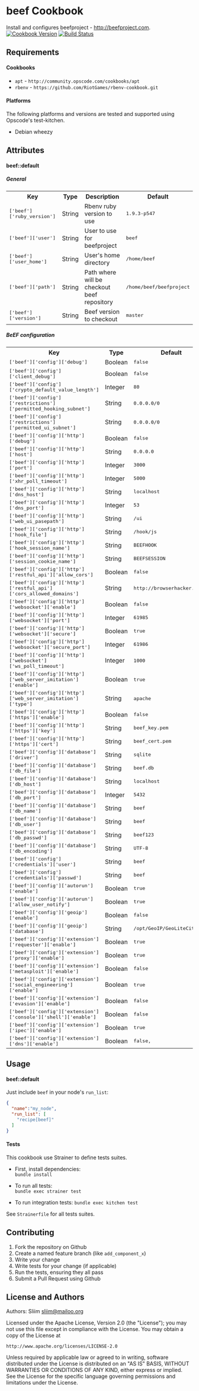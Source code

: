 beef Cookbook
=============
Install and configures beefproject - http://beefproject.com.
[![Cookbook Version](https://img.shields.io/cookbook/v/beef.svg)](https://community.opscode.com/cookbooks/beef) [![Build Status](https://secure.travis-ci.org/wargames-cookbooks/beef.png)](http://travis-ci.org/wargames-cookbooks/beef)

Requirements
------------
#### Cookbooks
- `apt` - `http://community.opscode.com/cookbooks/apt`
- `rbenv` - `https://github.com/RiotGames/rbenv-cookbook.git`

#### Platforms
The following platforms and versions are tested and supported using Opscode's test-kitchen.
- Debian wheezy

Attributes
----------
#### beef::default
##### General
<table>
  <tr>
    <th>Key</th>
    <th>Type</th>
    <th>Description</th>
    <th>Default</th>
  </tr>
  <tr>
    <td><tt>['beef']['ruby_version']</tt></td>
    <td>String</td>
    <td>Rbenv ruby version to use</td>
    <td><tt>1.9.3-p547</tt></td>
  </tr>
  <tr>
    <td><tt>['beef']['user']</tt></td>
    <td>String</td>
    <td>User to use for beefproject</td>
    <td><tt>beef</tt></td>
  </tr>
  <tr>
    <td><tt>['beef']['user_home']</tt></td>
    <td>String</td>
    <td>User's home directory</td>
    <td><tt>/home/beef</tt></td>
  </tr>
  <tr>
    <td><tt>['beef']['path']</tt></td>
    <td>String</td>
    <td>Path where will be checkout beef repository</td>
    <td><tt>/home/beef/beefproject</tt></td>
  </tr>
  <tr>
    <td><tt>['beef']['version']</tt></td>
    <td>String</td>
    <td>Beef version to checkout</td>
    <td><tt>master</tt></td>
  </tr>
</table>

##### BeEF configuration
<table>
  <tr>
    <th>Key</th>
    <th>Type</th>
    <th>Default</th>
  </tr>
  <tr>
    <td><tt>['beef']['config']['debug']</tt></td>
    <td>Boolean</td>
    <td><tt>false</tt></td>
  </tr>
  <tr>
    <td><tt>['beef']['config']['client_debug']</tt></td>
    <td>Boolean</td>
    <td><tt>false</tt></td>
  </tr>
  <tr>
    <td><tt>['beef']['config']['crypto_default_value_length']</tt></td>
    <td>Integer</td>
    <td><tt>80</tt></td>
  </tr>
  <tr>
    <td><tt>['beef']['config']['restrictions']['permitted_hooking_subnet']</tt></td>
    <td>String</td>
    <td><tt>0.0.0.0/0</tt></td>
  </tr>
  <tr>
    <td><tt>['beef']['config']['restrictions']['permitted_ui_subnet']</tt></td>
    <td>String</td>
    <td><tt>0.0.0.0/0</tt></td>
  </tr>
  <tr>
    <td><tt>['beef']['config']['http']['debug']</tt></td>
    <td>Boolean</td>
    <td><tt>false</tt></td>
  </tr>
  <tr>
    <td><tt>['beef']['config']['http']['host']</tt></td>
    <td>String</td>
    <td><tt>0.0.0.0</tt></td>
  </tr>
  <tr>
    <td><tt>['beef']['config']['http']['port']</tt></td>
    <td>Integer</td>
    <td><tt>3000</tt></td>
  </tr>
  <tr>
    <td><tt>['beef']['config']['http']['xhr_poll_timeout']</tt></td>
    <td>Integer</td>
    <td><tt>5000</tt></td>
  </tr>
  <tr>
    <td><tt>['beef']['config']['http']['dns_host']</tt></td>
    <td>String</td>
    <td><tt>localhost</tt></td>
  </tr>
    <tr>
    <td><tt>['beef']['config']['http']['dns_port']</tt></td>
    <td>Integer</td>
    <td><tt>53</tt></td>
  </tr>
  <tr>
    <td><tt>['beef']['config']['http']['web_ui_pasepath']</tt></td>
    <td>String</td>
    <td><tt>/ui</tt></td>
  </tr>
  <tr>
    <td><tt>['beef']['config']['http']['hook_file']</tt></td>
    <td>String</td>
    <td><tt>/hook/js</tt></td>
  </tr>
  <tr>
    <td><tt>['beef']['config']['http']['hook_session_name']</tt></td>
    <td>String</td>
    <td><tt>BEEFHOOK</tt></td>
  </tr>
  <tr>
    <td><tt>['beef']['config']['http']['session_cookie_name']</tt></td>
    <td>String</td>
    <td><tt>BEEFSESSION</tt></td>
  </tr>
  <tr>
    <td><tt>['beef']['config']['http']['restful_api']['allow_cors']</tt></td>
    <td>Boolean</td>
    <td><tt>false</tt></td>
  </tr>
  <tr>
    <td><tt>['beef']['config']['http']['restful_api']['cors_allowed_domains']</tt></td>
    <td>String</td>
    <td><tt>http://browserhacker.com</tt></td>
  </tr>
  <tr>
    <td><tt>['beef']['config']['http']['websocket']['enable']</tt></td>
    <td>Boolean</td>
    <td><tt>false</tt></td>
  </tr>
  <tr>
    <td><tt>['beef']['config']['http']['websocket']['port']</tt></td>
    <td>Integer</td>
    <td><tt>61985</tt></td>
  </tr>
  <tr>
    <td><tt>['beef']['config']['http']['websocket']['secure']</tt></td>
    <td>Boolean</td>
    <td><tt>true</tt></td>
  </tr>
    <tr>
    <td><tt>['beef']['config']['http']['websocket']['secure_port']</tt></td>
    <td>Integer</td>
    <td><tt>61986</tt></td>
  </tr>
  <tr>
    <td><tt>['beef']['config']['http']['websocket']['ws_poll_timeout']</tt></td>
    <td>Integer</td>
    <td><tt>1000</tt></td>
  </tr>
  <tr>
    <td><tt>['beef']['config']['http']['web_server_imitation']['enable']</tt></td>
    <td>Boolean</td>
    <td><tt>true</tt></td>
  </tr>
  <tr>
    <td><tt>['beef']['config']['http']['web_server_imitation']['type']</tt></td>
    <td>String</td>
    <td><tt>apache</tt></td>
  </tr>
  <tr>
    <td><tt>['beef']['config']['http']['https']['enable']</tt></td>
    <td>Boolean</td>
    <td><tt>false</tt></td>
  </tr>
  <tr>
    <td><tt>['beef']['config']['http']['https']['key']</tt></td>
    <td>String</td>
    <td><tt>beef_key.pem</tt></td>
  </tr>
  <tr>
    <td><tt>['beef']['config']['http']['https']['cert']</tt></td>
    <td>String</td>
    <td><tt>beef_cert.pem</tt></td>
  </tr>
  <tr>
    <td><tt>['beef']['config']['database']['driver']</tt></td>
    <td>String</td>
    <td><tt>sqlite</tt></td>
  </tr>
  <tr>
    <td><tt>['beef']['config']['database']['db_file']</tt></td>
    <td>String</td>
    <td><tt>beef.db</tt></td>
  </tr>
  <tr>
    <td><tt>['beef']['config']['database']['db_host']</tt></td>
    <td>String</td>
    <td><tt>localhost</tt></td>
  </tr>
    <tr>
    <td><tt>['beef']['config']['database']['db_port']</tt></td>
    <td>Integer</td>
    <td><tt>5432</tt></td>
  </tr>
  <tr>
    <td><tt>['beef']['config']['database']['db_name']</tt></td>
    <td>String</td>
    <td><tt>beef</tt></td>
  </tr>
  <tr>
    <td><tt>['beef']['config']['database']['db_user']</tt></td>
    <td>String</td>
    <td><tt>beef</tt></td>
  </tr>
  <tr>
    <td><tt>['beef']['config']['database']['db_passwd']</tt></td>
    <td>String</td>
    <td><tt>beef123</tt></td>
  </tr>
  <tr>
    <td><tt>['beef']['config']['database']['db_encoding']</tt></td>
    <td>String</td>
    <td><tt>UTF-8</tt></td>
  </tr>
  <tr>
    <td><tt>['beef']['config']['credentials']['user']</tt></td>
    <td>String</td>
    <td><tt>beef</tt></td>
  </tr>
  <tr>
    <td><tt>['beef']['config']['credentials']['passwd']</tt></td>
    <td>String</td>
    <td><tt>beef</tt></td>
  </tr>
  <tr>
    <td><tt>['beef']['config']['autorun']['enable']</tt></td>
    <td>Boolean</td>
    <td><tt>true</tt></td>
  </tr>
  <tr>
    <td><tt>['beef']['config']['autorun']['allow_user_notify']</tt></td>
    <td>Boolean</td>
    <td><tt>true</tt></td>
  </tr>
  <tr>
    <td><tt>['beef']['config']['geoip']['enable']</tt></td>
    <td>Boolean</td>
    <td><tt>false</tt></td>
  </tr>
  <tr>
    <td><tt>['beef']['config']['geoip']['database']</tt></td>
    <td>String</td>
    <td><tt>/opt/GeoIP/GeoLiteCity.dat</tt></td>
  </tr>
  <tr>
    <td><tt>['beef']['config']['extension']['requester']['enable']</tt></td>
    <td>Boolean</td>
    <td><tt>true</tt></td>
  </tr>
  <tr>
    <td><tt>['beef']['config']['extension']['proxy']['enable']</tt></td>
    <td>Boolean</td>
    <td><tt>true</tt></td>
  </tr>
  <tr>
    <td><tt>['beef']['config']['extension']['metasploit']['enable']</tt></td>
    <td>Boolean</td>
    <td><tt>false</tt></td>
  </tr>
  <tr>
    <td><tt>['beef']['config']['extension']['social_engineering']['enable']</tt></td>
    <td>Boolean</td>
    <td><tt>true</tt></td>
  </tr>
  <tr>
    <td><tt>['beef']['config']['extension']['evasion']['enable']</tt></td>
    <td>Boolean</td>
    <td><tt>false</tt></td>
  </tr>
  <tr>
    <td><tt>['beef']['config']['extension']['console']['shell']['enable']</tt></td>
    <td>Boolean</td>
    <td><tt>false</tt></td>
  </tr>
  <tr>
    <td><tt>['beef']['config']['extension']['ipec']['enable']</tt></td>
    <td>Boolean</td>
    <td><tt>true</tt></td>
  </tr>
  <tr>
    <td><tt>['beef']['config']['extension']['dns']['enable']</tt></td>
    <td>Boolean</td>
    <td><tt>false,</tt></td>
  </tr>
</table>

Usage
-----
#### beef::default
Just include `beef` in your node's `run_list`:

```json
{
  "name":"my_node",
  "run_list": [
    "recipe[beef]"
  ]
}
```

#### Tests
This cookbook use Strainer to define tests suites.

- First, install dependencies:  
`bundle install`  

- To run all tests:  
`bundle exec strainer test`

- To run integration tests:
`bundle exec kitchen test`

See `Strainerfile` for all tests suites.

Contributing
------------

1. Fork the repository on Github
2. Create a named feature branch (like `add_component_x`)
3. Write your change
4. Write tests for your change (if applicable)
5. Run the tests, ensuring they all pass
6. Submit a Pull Request using Github

License and Authors
-------------------
Authors: Sliim <sliim@mailoo.org> 

Licensed under the Apache License, Version 2.0 (the "License"); you may not use this file except in compliance with the License. You may obtain a copy of the License at

    http://www.apache.org/licenses/LICENSE-2.0

Unless required by applicable law or agreed to in writing, software distributed under the License is distributed on an "AS IS" BASIS, WITHOUT WARRANTIES OR CONDITIONS OF ANY KIND, either express or implied. See the License for the specific language governing permissions and limitations under the License.

